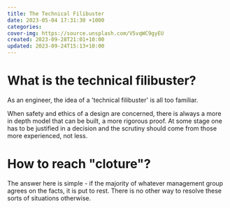 ```yaml
---
title: The Technical Filibuster
date: 2023-05-04 17:31:30 +1000
categories: 
cover-img: https://source.unsplash.com/V5vqWC9gyEU
created: 2023-09-28T21:01+10:00
updated: 2023-09-24T15:13+10:00
---
```

# What is the technical filibuster?
As an engineer, the idea of a 'technical filibuster' is all too familiar. 

When safety and ethics of a design are concerned, there is always a more in depth model that can be built, a more rigorous proof. At some stage one has to be justified in a decision and the scrutiny should come from those more experienced, not less.
# How to reach "cloture"?
The answer here is simple - if the majority of whatever management group agrees on the facts, it is put to rest. There is no other way to resolve these sorts of situations otherwise.
